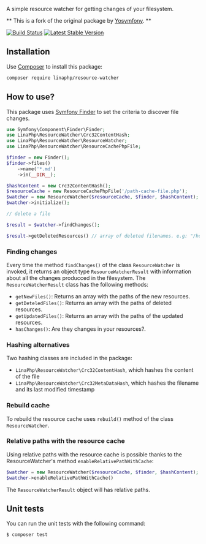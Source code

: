 A simple resource watcher for getting changes of your filesystem.

** This is a fork of the original package by [Yosymfony](https://github.com/yosymfony/resource-watcher). **

[![Build Status](https://travis-ci.org/yosymfony/resource-watcher.png?branch=master)](https://travis-ci.org/yosymfony/resource-watcher)
[![Latest Stable Version](https://poser.pugx.org/yosymfony/resource-watcher/v/stable.png)](https://packagist.org/packages/yosymfony/resource-watcher)

## Installation

Use [Composer](http://getcomposer.org/) to install this package:

```bash
composer require linaphp/resource-watcher
```

## How to use?

This package uses [Symfony Finder](http://symfony.com/doc/current/components/finder.html)
to set the criteria to discover file changes.

```php
use Symfony\Component\Finder\Finder;
use LinaPhp\ResourceWatcher\Crc32ContentHash;
use LinaPhp\ResourceWatcher\ResourceWatcher;
use LinaPhp\ResourceWatcher\ResourceCachePhpFile;

$finder = new Finder();
$finder->files()
    ->name('*.md')
    ->in(__DIR__);

$hashContent = new Crc32ContentHash();
$resourceCache = new ResourceCachePhpFile('/path-cache-file.php');
$watcher = new ResourceWatcher($resourceCache, $finder, $hashContent);
$watcher->initialize();

// delete a file

$result = $watcher->findChanges();

$result->getDeletedResources() // array of deleted filenames. e.g: "/home/yosymfony/README.md"
```

### Finding changes

Every time the method `findChanges()` of the class `ResourceWatcher` is invoked,
it returns an object type `ResourceWatcherResult` with information about all the
changes producced in the filesystem. The `ResourceWatcherResult` class has the following methods:

* `getNewFiles()`: Returns an array with the paths of the new resources.
* `getDeteledFiles()`: Returns an array with the paths of deleted resources.
* `getUpdatedFiles()`: Returns an array with the paths of the updated resources.
* `hasChanges()`: Are they changes in your resources?.

### Hashing alternatives
Two hashing classes are included in the package: 
* `LinaPhp\ResourceWatcher\Crc32ContentHash`, which hashes the content of the file
* `LinaPhp\ResourceWatcher\Crc32MetaDataHash`, which hashes the filename and its last modified timestamp

### Rebuild cache

To rebuild the resource cache uses `rebuild()` method of the class `ResourceWatcher`.

### Relative paths with the resource cache

Using relative paths with the resource cache is possible thanks to the
ResourceWatcher's method `enableRelativePathWithCache`:

```php
$watcher = new ResourceWatcher($resourceCache, $finder, $hashContent);
$watcher->enableRelativePathWithCache()
```

The `ResourceWatcherResult` object will has relative paths.

## Unit tests

You can run the unit tests with the following command:

```bash
$ composer test
```
